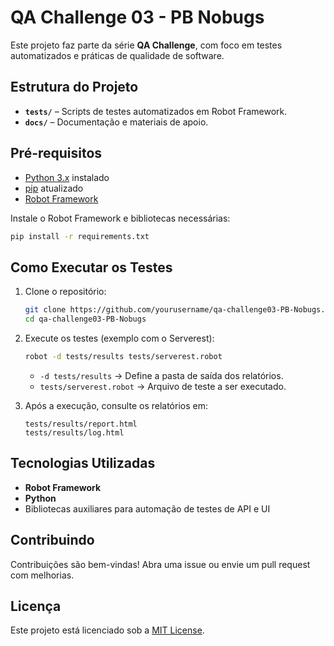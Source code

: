 
# QA Challenge 03 - PB Nobugs

Este projeto faz parte da série **QA Challenge**, com foco em testes automatizados e práticas de qualidade de software.

## Estrutura do Projeto

* **`tests/`** – Scripts de testes automatizados em Robot Framework.
* **`docs/`** – Documentação e materiais de apoio.

## Pré-requisitos

* [Python 3.x](https://www.python.org/downloads/) instalado
* [pip](https://pip.pypa.io/en/stable/installation/) atualizado
* [Robot Framework](https://robotframework.org/)

Instale o Robot Framework e bibliotecas necessárias:

```bash
pip install -r requirements.txt
```

## Como Executar os Testes

1. Clone o repositório:

   ```bash
   git clone https://github.com/yourusername/qa-challenge03-PB-Nobugs.git
   cd qa-challenge03-PB-Nobugs
   ```

2. Execute os testes (exemplo com o Serverest):

   ```bash
   robot -d tests/results tests/serverest.robot
   ```

   * `-d tests/results` → Define a pasta de saída dos relatórios.
   * `tests/serverest.robot` → Arquivo de teste a ser executado.

3. Após a execução, consulte os relatórios em:

   ```
   tests/results/report.html
   tests/results/log.html
   ```

## Tecnologias Utilizadas

* **Robot Framework**
* **Python**
* Bibliotecas auxiliares para automação de testes de API e UI

## Contribuindo

Contribuições são bem-vindas!
Abra uma issue ou envie um pull request com melhorias.

## Licença

Este projeto está licenciado sob a [MIT License](LICENSE).

